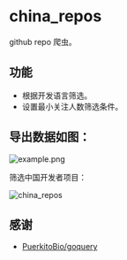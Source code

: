 # china_repos

github repo 爬虫。

## 功能

- 根据开发语言筛选。
- 设置最小关注人数筛选条件。

## 导出数据如图：

![example.png](https://user-images.githubusercontent.com/1459834/75106271-90d04a80-5655-11ea-90d7-82bfe0b975cd.png)

筛选中国开发者项目：

![china_repos](https://user-images.githubusercontent.com/1459834/75111206-2a0d5a00-5672-11ea-8b30-33587aaf5712.jpeg)

## 感谢

- [PuerkitoBio/goquery](https://github.com/PuerkitoBio/goquery)

